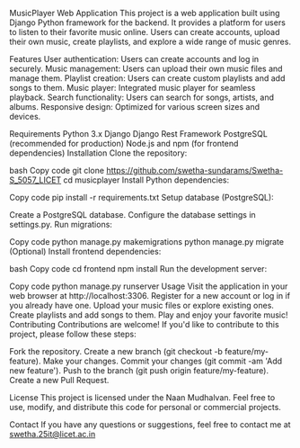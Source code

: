 MusicPlayer Web Application
This project is a web application built using Django Python framework for the backend. It provides a platform for users to listen to their favorite music online. Users can create accounts, upload their own music, create playlists, and explore a wide range of music genres.

Features
User authentication: Users can create accounts and log in securely.
Music management: Users can upload their own music files and manage them.
Playlist creation: Users can create custom playlists and add songs to them.
Music player: Integrated music player for seamless playback.
Search functionality: Users can search for songs, artists, and albums.
Responsive design: Optimized for various screen sizes and devices.

Requirements
Python 3.x
Django
Django Rest Framework
PostgreSQL (recommended for production)
Node.js and npm (for frontend dependencies)
Installation
Clone the repository:

bash
Copy code
git clone https://github.com/swetha-sundarams/Swetha-S_5057_LICET
cd musicplayer
Install Python dependencies:

Copy code
pip install -r requirements.txt
Setup database (PostgreSQL):

Create a PostgreSQL database.
Configure the database settings in settings.py.
Run migrations:

Copy code
python manage.py makemigrations
python manage.py migrate
(Optional) Install frontend dependencies:

bash
Copy code
cd frontend
npm install
Run the development server:

Copy code
python manage.py runserver
Usage
Visit the application in your web browser at http://localhost:3306.
Register for a new account or log in if you already have one.
Upload your music files or explore existing ones.
Create playlists and add songs to them.
Play and enjoy your favorite music!
Contributing
Contributions are welcome! If you'd like to contribute to this project, please follow these steps:

Fork the repository.
Create a new branch (git checkout -b feature/my-feature).
Make your changes.
Commit your changes (git commit -am 'Add new feature').
Push to the branch (git push origin feature/my-feature).
Create a new Pull Request.

License
This project is licensed under the Naan Mudhalvan. Feel free to use, modify, and distribute this code for personal or commercial projects.

Contact
If you have any questions or suggestions, feel free to contact me at swetha.25it@licet.ac.in
